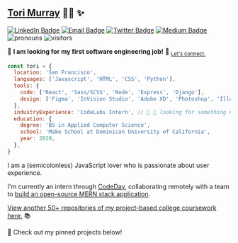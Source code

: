 ## [Tori Murray](https://tori.dev) :woman_technologist: :sparkles:
[![LinkedIn Badge](https://img.shields.io/badge/-/in/t0ri-0077b5?style=flat-square&logo=Linkedin&logoColor=white&link=https://www.linkedin.com/in/t0ri)](https://www.linkedin.com/in/t0ri)
[![Email Badge](https://img.shields.io/badge/-email%20me-ca362e?style=flat-square&logo=Gmail&logoColor=white&link=mailto:victoriarosemurray@gmail.com)](mailto:victoriarosemurray@gmail.com)
[![Twitter Badge](https://img.shields.io/badge/-@toridotdev-1DA1F2?style=flat-square&logo=Twitter&logoColor=white&link=https://www.twitter.com/toridotdev)](https://www.twitter.com/toridotdev)
[![Medium Badge](https://img.shields.io/badge/-@t0ri-000?style=flat-square&logo=Medium&logoColor=white&link=https://www.medium.com/@t0ri)](https://www.medium.com/@t0ri)
![pronouns](https://img.shields.io/badge/pronouns-she%2Fher-%239abafa?style=flat-square)
![visitors](https://visitor-badge.laobi.icu/badge?page_id=t0ri.t0ri)

🌟 **I am looking for my first software engineering job!** 🌟
<sub>[Let's connect.](https://www.linkedin.com/in/t0ri)</sub>

``` javascript
const tori = {
  location: 'San Francisco',
  languages: ['Javascript', 'HTML', 'CSS', 'Python'],
  tools: {
    code: ['React', 'Sass/SCSS', 'Node', 'Express', 'Django'],
    design: ['Figma', 'InVision Studio', 'Adobe XD', 'Photoshop', 'Illustrator'],
  },
  industryExperience: 'CodeLabs Intern', // 👀 💼 looking for something new!
  education: {
    degree: 'BS in Applied Computer Science',
    school: 'Make School at Dominican University of California',
    year: 2020,
  },
}
```

I am a (semicolonless) JavaScript lover who is passionate about user experience.

I'm currently an intern through [CodeDay](https://labs.codeday.org/), collaborating remotely with a team to [build an open-source MERN stack application](https://github.com/codelab-internship-word-tracking-team/word-tracking-app).

[View another 50+ repositories of my project-based college coursework here.](https://github.com/t0ri-make-school-coursework) 📚

📌 Check out my pinned projects below!
